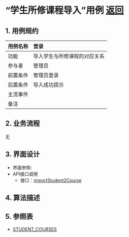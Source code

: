 # “学生所修课程导入”用例 [返回](../README.md)

## 1. 用例规约

|用例名称|登录|
|-------|:-------------|
|功能|导入学生与所修课程的对应关系|
|参与者|管理员|
|前置条件| 管理员登录|
|后置条件|导入成功提示|
|主流事件| |
|备注| |

## 2. 业务流程
无

## 3. 界面设计
- 界面参照: 
- API接口调用
    - 接口：[importStudent2Course](../接口/importStudent2Course.md)
    
## 4. 算法描述 

    
## 5. 参照表
- [STUDENT_COURSES](../数据库设计.md/#STUDENT_COURSES)
